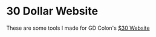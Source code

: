 # 30 Dollar Website

These are some tools I made for GD Colon's [$30 Website](https://thirtydollar.website/)